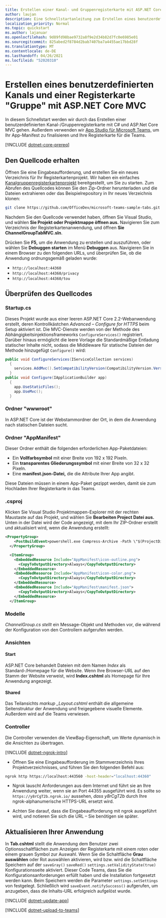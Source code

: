 ```yaml
---
title: Erstellen einer Kanal- und Gruppenregisterkarte mit ASP.NET Core MVC
author: laujan
description: Eine Schnellstartanleitung zum Erstellen eines benutzerdefinierten Kanals und einer Gruppenregisterkarte mit ASP.NET Core MVC
localization_priority: Normal
ms.topic: quickstart
ms.author: lajanuar
ms.openlocfilehash: 9d89fd98bae9732a8f9e2d34b82d7fc0e6985e01
ms.sourcegitcommit: 825abed2f8784d2bab7407ba7a4455ae17bbd28f
ms.translationtype: MT
ms.contentlocale: de-DE
ms.lasthandoff: 04/26/2021
ms.locfileid: "52020310"
---
```

# <a name="create-a-custom-channel-and-group-tab-with-aspnet-core-mvc"></a>Erstellen eines benutzerdefinierten Kanals und einer Registerkarte "Gruppe" mit ASP.NET Core MVC

In diesem Schnellstart werden wir durch das Erstellen einer benutzerdefinierten Kanal-/Gruppenregisterkarte mit C# und ASP.Net Core MVC gehen. Außerdem verwenden wir [App Studio für Microsoft Teams,](~/concepts/build-and-test/app-studio-overview.md) um Ihr App-Manifest zu finalisieren und Ihre Registerkarte für die Teams.

[!INCLUDE [dotnet-core-prereq](~/includes/tabs/dotnet-core-prereq.md)]

## <a name="get-the-source-code"></a>Den Quellcode erhalten

Öffnen Sie eine Eingabeaufforderung, und erstellen Sie ein neues Verzeichnis für Ihr Registerkartenprojekt. Wir haben ein einfaches [Kanalgruppenregisterkartenprojekt](https://github.com/OfficeDev/microsoft-teams-sample-tabs/ChannelGroupTabMVC) bereitgestellt, um Sie zu starten. Zum Abrufen des Quellcodes können Sie den Zip-Ordner herunterladen und die Dateien extrahieren oder das Beispielrepository in Ihr neues Verzeichnis klonen:

```bash
git clone https://github.com/OfficeDev/microsoft-teams-sample-tabs.git
```

Nachdem Sie den Quellcode verwendet haben, öffnen Sie Visual Studio, und wählen **Sie Projekt oder Projektmappe öffnen aus.** Navigieren Sie zum Verzeichnis der Registerkartenanwendung, und öffnen **Sie ChannelGroupTabMVC.sln**.

Drücken Sie **F5,** um die Anwendung zu erstellen und auszuführen, oder wählen Sie **Debuggen starten** im Menü **Debuggen** aus. Navigieren Sie in einem Browser zu den folgenden URLs, und überprüfen Sie, ob die Anwendung ordnungsgemäß geladen wurde:

- `http://localhost:44360`
- `http://localhost:44360/privacy`
- `http://localhost:44360/tou`

## <a name="review-the-source-code"></a>Überprüfen des Quellcodes

### <a name="startupcs"></a>Startup.cs

Dieses Projekt wurde aus einer leeren ASP.NET Core 2.2-Webanwendung erstellt, deren Kontrollkästchen *Advanced – Configure for HTTPS* beim Setup aktiviert ist. Die MVC-Dienste werden von der Methode des Abhängigkeitsinjektionsframeworks `ConfigureServices()` registriert. Darüber hinaus ermöglicht die leere Vorlage die Standardmäßige Entladung statischer Inhalte nicht, sodass die Middleware für statische Dateien der Methode hinzugefügt `Configure()` wird:

```csharp
public void ConfigureServices(IServiceCollection services)
  {
    services.AddMvc().SetCompatibilityVersion(CompatibilityVersion.Version_2_2);
  }
public void Configure(IApplicationBuilder app)
  {
    app.UseStaticFiles();
    app.UseMvc();
  }
```

### <a name="wwwroot-folder"></a>Ordner "wwwroot"

In ASP.NET Core ist der Webstammordner der Ort, in dem die Anwendung nach statischen Dateien sucht.

### <a name="appmanifest-folder"></a>Ordner "AppManifest"

Dieser Ordner enthält die folgenden erforderlichen App-Paketdateien:

- Ein **Vollfarbsymbol** mit einer Breite von 192 x 192 Pixeln.
- Ein **transparentes Gliederungssymbol** mit einer Breite von 32 x 32 Pixeln.
- Eine **manifest.json-Datei,** die die Attribute Ihrer App angibt.

Diese Dateien müssen in einem App-Paket gezippt werden, damit sie zum Hochladen Ihrer Registerkarte in das Teams.

### <a name="csproj"></a>.csproj

Klicken Sie Visual Studio Projektmappen-Explorer mit der rechten Maustaste auf das Projekt, und wählen Sie **Bearbeiten Project Datei aus.** Unten in der Datei wird der Code angezeigt, mit dem Ihr ZIP-Ordner erstellt und aktualisiert wird, wenn die Anwendung erstellt:

```xml
<PropertyGroup>
    <PostBuildEvent>powershell.exe Compress-Archive -Path \"$(ProjectDir)AppManifest\*\" -DestinationPath \"$(TargetDir)tab.zip\" -Force</PostBuildEvent>
  </PropertyGroup>

  <ItemGroup>
    <EmbeddedResource Include="AppManifest\icon-outline.png">
      <CopyToOutputDirectory>Always</CopyToOutputDirectory>
    </EmbeddedResource>
    <EmbeddedResource Include="AppManifest\icon-color.png">
      <CopyToOutputDirectory>Always</CopyToOutputDirectory>
    </EmbeddedResource>
    <EmbeddedResource Include="AppManifest\manifest.json">
      <CopyToOutputDirectory>Always</CopyToOutputDirectory>
    </EmbeddedResource>
  </ItemGroup>
```

### <a name="models"></a>Modelle

*ChannelGroup.cs stellt* ein Message-Objekt und Methoden vor, die während der Konfiguration von den Controllern aufgerufen werden.

### <a name="views"></a>Ansichten

#### <a name="home"></a>Start

ASP.NET Core behandelt Dateien mit dem Namen *Index* als Standard-/Homepage für die Website. Wenn Ihre Browser-URL auf den Stamm der Website verweist, wird **Index.cshtml** als Homepage für Ihre Anwendung angezeigt.

#### <a name="shared"></a>Shared

Das Teilansichts *markup _Layout.cshtml* enthält die allgemeine Seitenstruktur der Anwendung und freigegebene visuelle Elemente. Außerdem wird auf die Teams verwiesen.

### <a name="controllers"></a>Controller

Die Controller verwenden die ViewBag-Eigenschaft, um Werte dynamisch in die Ansichten zu übertragen.

[!INCLUDE [dotnet-ngrok-intro](~/includes/tabs/dotnet-ngrok-intro.md)]

- Öffnen Sie eine Eingabeaufforderung im Stammverzeichnis Ihres Projektverzeichnisses, und führen Sie den folgenden Befehl aus:

```bash
ngrok http https://localhost:443560 -host-header="localhost:44360"
```

- Ngrok lauscht Anforderungen aus dem Internet und führt sie an Ihre Anwendung weiter, wenn sie an Port 44355 ausgeführt wird.  Es sollte so `https://y8rCgT2b.ngrok.io/` aussehen, *dass y8rCgT2b* durch Ihre ngrok-alphanumerische HTTPS-URL ersetzt wird.

- Achten Sie darauf, dass die Eingabeaufforderung mit ngrok ausgeführt wird, und notieren Sie sich die URL – Sie benötigen sie später.

## <a name="update-your-application"></a>Aktualisieren Ihrer Anwendung

In **Tab.cshtml** stellt die Anwendung dem Benutzer zwei Optionsschaltflächen zum Anzeigen der Registerkarte mit einem roten oder einem grauen Symbol zur Auswahl. Wenn Sie die  Schaltfläche **Grau auswählen** oder Rot auswählen aktivieren, wird bzw. wird die Schaltfläche Speichern auf der `saveGray()` `saveRed()` `settings.setValidityState(true)` Konfigurationsseite aktiviert.  Dieser Code Teams, dass Sie die Konfigurationsanforderungen erfüllt haben und die Installation fortgesetzt werden kann. Beim Speichern werden die Parameter `settings.setSettings` von festgelegt. Schließlich wird `saveEvent.notifySuccess()` aufgerufen, um anzugeben, dass die Inhalts-URL erfolgreich aufgelöst wurde.

[!INCLUDE [dotnet-update-app](~/includes/tabs/dotnet-update-chan-grp-app.md)]

[!INCLUDE [dotnet-upload-to-teams](~/includes/tabs/dotnet-upload-to-teams.md)]
